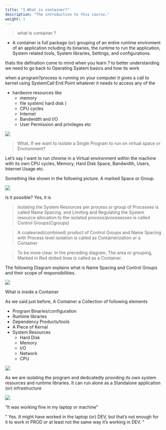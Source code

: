 ```yaml
---
title: "1.What is container?"
description: "The introduction to this course."
weight: 1
---
```



> what is container ? 

-  A container is full package (or) grouping of an entire runtime enviroment of an application ncluding its binaries, the runtime to run the application, System related tools, System libraries, Settings, and configurations.

thats the defination come to mind when you learn ? to better understanding we need to go back to Operating Syatem basics and how its work 

when a program?process is running on your computer it gives a call to kernel using SystemCall End Point whatever it needs to access any of the 

- hardwore resources like 
  - memory 
  - file system( hard disk )
  -  CPU cycles 
  - Internet 
  - Bandwidth and I/O 
  - User Permission and privileges etc 

![](./images/OS-working.png)

> What, If we want to Isolate a Single Program to run on virtual space or Environment?

Let’s say I want to run chrome in a Virtual environment within the machine with its own CPU cycles, Memory, Hard Disk Space, Bandwidth, Users, Internet Usage etc.

Something like shown in the following picture. A marked Space or Group.

![](./images/OS-working-1.jpg)

Is it possible? Yes, it is

> Isolating the System Resources per process or group of Processes is called Name Spacing. and Limiting and Regulating the System resource allocation to the isolated process/procesesses is called Control Groups(Cgroups)

> A coalesced(combined) product of Control Groups and Name Spacing with Process level isolation is called as Containerization or a Container

> To be more clear. In the preceding diagram, The area or grouping, Marked in Red dotted lines is called as a Container.

The following Diagram explains what is Name Spacing and Control Groups and their scope of responsibilities.

![](./images/cgroup-namespace.png)

What is inside a Container

As we said just before,  A Container a Collection of  following elements

- Program Binaries/configuration
- Runtime libraries
- Dependency Products/tools
- A Piece of Kernal
- System Resources
   - Hard Disk
   - Memory
   - I/O
   - Network
   - CPU

![](./images/container-skeleton.png)   

As we are isolating the program and dedicatedly providing its own system resources and runtime libraries. It can run alone as a Standalone application (or) infrastructure

![](./images/tenor.gif)

“It was working fine in my laptop or machine”

" Yes. It might have worked in the laptop (or) DEV, but that’s not enough for it to work in PROD or at least not the same way it’s working in DEV. " 



